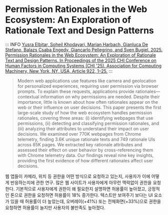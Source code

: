 # Permission Rationales in the Web Ecosystem: An Exploration of Rationale Text and Design Patterns

::: INFO
[Yusra Elbitar, Soheil Khodayari, Marian Harbach, Gianluca De Stefano, Balazs Csaba Engedy, Giancarlo Pellegrino, and Sven Bugiel. 2025. Permission Rationales in the Web Ecosystem: An Exploration of Rationale Text and Design Patterns. In Proceedings of the 2025 CHI Conference on Human Factors in Computing Systems (CHI '25). Association for Computing Machinery, New York, NY, USA, Article 922, 1–25.](https://programs.sigchi.org/chi/2025/program/content/188217)
:::

> Modern web applications use features like camera and geolocation for personalized experiences, requiring user permission via browser prompts. To explain these requests, applications provide rationales—contextual information on why permissions are needed. Despite their importance, little is known about how often rationales appear on the web or their influence on user decisions. This paper presents the first large-scale study of how the web ecosystem handles permission rationales, covering three areas: (i) identifying webpages that use permissions, (ii) detecting and classifying permission rationales, and (iii) analyzing their attributes to understand their impact on user decisions. We examined over 770K webpages from Chrome telemetry, finding 3.6K unique rationale texts and 749 rationale UIs across 85K pages. We extracted key rationale attributes and assessed their effect on user behavior by cross-referencing them with Chrome telemetry data. Our findings reveal nine key insights, providing the first evidence of how different rationales affect user decisions.

웹 앱들이 카메라, 위치 등 권한을 어떤 방식으로 요청하고 있는지, 사용자가 이에 어떻게 반응하는지에 관한 연구. 많은 웹 사이트가 사용자에게 아무런 맥락없이 권한을 요청한다. 기본적으로 사용자에게 권한이 왜 필요한지 설명하면 허용률이 높아졌고, 긍정적인 톤으로 권한을 요청하면 허용률이 18% 증가한다. 텍스트만 보여주기 보다는 UI 요소가 있을 때 허용률이 더 높았는데, 오버레이(+41%) 또는 전체화면(+33%)으로 권한을 요청하면 허용률이 늘지만 사용자의 불만족도 높아졌다.

